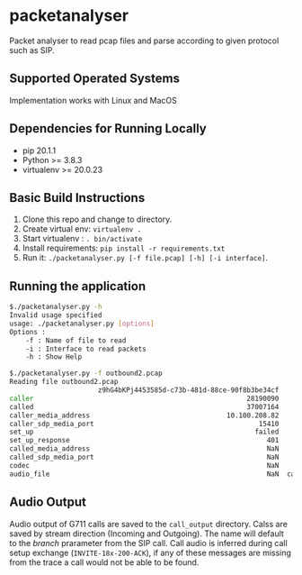 # packetanalyser

Packet analyser to read pcap files and parse according to given protocol such as SIP.

## Supported Operated Systems

Implementation works with Linux and MacOS

## Dependencies for Running Locally

- pip 20.1.1
- Python >= 3.8.3
- virtualenv >= 20.0.23

## Basic Build Instructions

1. Clone this repo and change to directory.
2. Create virtual env: `virtualenv .`
3. Start virtualenv : `. bin/activate`
4. Install requirements: `pip install -r requirements.txt`
5. Run it: `./packetanalyser.py [-f file.pcap] [-h] [-i interface]`.

## Running the application

```bash
$./packetanalyser.py -h
Invalid usage specified
usage: ./packetanalyser.py [options]
Options :
	-f : Name of file to read
	-i : Interface to read packets
	-h : Show Help
```

```bash
$./packetanalyser.py -f outbound2.pcap
Reading file outbound2.pcap
                      z9hG4bKPj4453585d-c73b-481d-88ce-90f8b3be34cf      z9hG4bKPj4397c8a4-1220-4bf3-9f21-2959810dcd1d
caller                                                     28190090                                           28190090
called                                                     37007164                                           37007164
caller_media_address                                  10.100.208.82                                      10.100.208.82
caller_sdp_media_port                                         15410                                              15410
set_up                                                       failed                                            success
set_up_response                                                 401                                                200
called_media_address                                            NaN                                        10.100.77.4
called_sdp_media_port                                           NaN                                              26876
codec                                                           NaN                                               PCMU
audio_file                                                      NaN  call_audio/z9hG4bKPj4397c8a4-1220-4bf3-9f21-29...
```

## Audio Output

Audio output of G711 calls are saved to the `call_output` directory. Calss are saved by stream direction (Incoming and Outgoing). The name will default to the _branch_ prarameter from the SIP call. Call audio is inferred during call setup exchange (`INVITE-18x-200-ACK`), if any of these messages are missing from the trace a call would not be able to be found.
